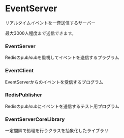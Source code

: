 # EventServer

リアルタイムイベントを一斉送信するサーバー

最大3000人程度まで送信できます。

### EventServer

Redisのpub/subを監視してイベントを送信するプラグラム

### EventClient

EventServerからのイベントを受信するプログラム

### RedisPublisher

Redisのpub/subにイベントを送信するテスト用プログラム

### EventServerCoreLibrary

一定間隔で処理を行うクラスを抽象化したライブラリ
